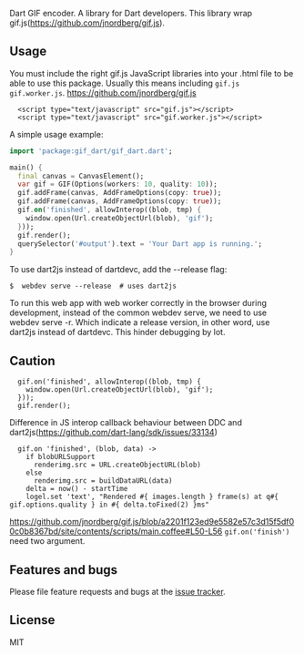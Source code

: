 Dart GIF encoder. A library for Dart developers.
This library wrap gif.js(https://github.com/jnordberg/gif.js).


## Usage
You must include the right gif.js JavaScript libraries into your .html file to be able to use this package. Usually this means including `gif.js` `gif.worker.js`. https://github.com/jnordberg/gif.js
```
  <script type="text/javascript" src="gif.js"></script>
  <script type="text/javascript" src="gif.worker.js"></script>
```

A simple usage example:

```dart
import 'package:gif_dart/gif_dart.dart';

main() {
  final canvas = CanvasElement();
  var gif = GIF(Options(workers: 10, quality: 10));
  gif.addFrame(canvas, AddFrameOptions(copy: true));
  gif.addFrame(canvas, AddFrameOptions(copy: true));
  gif.on('finished', allowInterop((blob, tmp) {
    window.open(Url.createObjectUrl(blob), 'gif');
  }));
  gif.render();
  querySelector('#output').text = 'Your Dart app is running.';
}
```

To use dart2js instead of dartdevc, add the --release flag:
```
$  webdev serve --release  # uses dart2js
```
To run this web app with web worker correctly in the browser during development, instead of the common webdev serve, we need to use webdev serve -r. Which indicate a release version, in other word, use dart2js instead of dartdevc. This hinder debugging by lot.

## Caution
```
  gif.on('finished', allowInterop((blob, tmp) {
    window.open(Url.createObjectUrl(blob), 'gif');
  }));
  gif.render();
```
Difference in JS interop callback behaviour between DDC and dart2js(https://github.com/dart-lang/sdk/issues/33134)

```
  gif.on 'finished', (blob, data) ->
    if blobURLSupport
      renderimg.src = URL.createObjectURL(blob)
    else
      renderimg.src = buildDataURL(data)
    delta = now() - startTime
    logel.set 'text', "Rendered #{ images.length } frame(s) at q#{ gif.options.quality } in #{ delta.toFixed(2) }ms"
```
https://github.com/jnordberg/gif.js/blob/a2201f123ed9e5582e57c3d15f5df00c0b8367bd/site/contents/scripts/main.coffee#L50-L56
`gif.on('finish')` need two argument.

## Features and bugs

Please file feature requests and bugs at the [issue tracker][tracker].

[tracker]: http://example.com/issues/replaceme

## License
MIT
